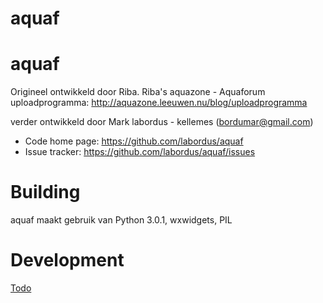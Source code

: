 aquaf
=====

# aquaf

Origineel ontwikkeld door Riba.
Riba's aquazone - Aquaforum uploadprogramma: http://aquazone.leeuwen.nu/blog/uploadprogramma

verder ontwikkeld door Mark labordus - kellemes (bordumar@gmail.com)


* Code home page: https://github.com/labordus/aquaf
* Issue tracker: https://github.com/labordus/aquaf/issues

# Building

aquaf maakt gebruik van Python 3.0.1, wxwidgets, PIL

# Development

[Todo](TODO.md)
